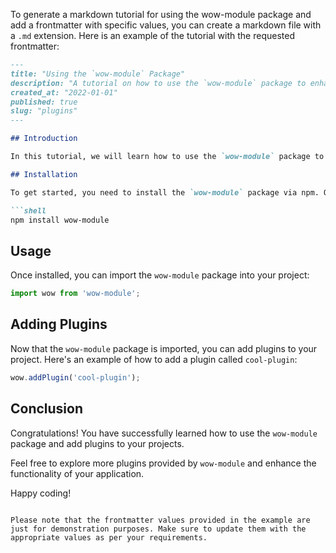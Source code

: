 To generate a markdown tutorial for using the wow-module package and add a frontmatter with specific values, you can create a markdown file with a `.md` extension. Here is an example of the tutorial with the requested frontmatter:

```markdown
---
title: "Using the `wow-module` Package"
description: "A tutorial on how to use the `wow-module` package to enhance your projects."
created_at: "2022-01-01"
published: true
slug: "plugins"
---

## Introduction

In this tutorial, we will learn how to use the `wow-module` package to add some amazing plugins to your projects.

## Installation

To get started, you need to install the `wow-module` package via npm. Open your terminal and run the following command:

```shell
npm install wow-module
```

## Usage

Once installed, you can import the `wow-module` package into your project:

```javascript
import wow from 'wow-module';
```

## Adding Plugins

Now that the `wow-module` package is imported, you can add plugins to your project. Here's an example of how to add a plugin called `cool-plugin`:

```javascript
wow.addPlugin('cool-plugin');
```

## Conclusion

Congratulations! You have successfully learned how to use the `wow-module` package and add plugins to your projects.

Feel free to explore more plugins provided by `wow-module` and enhance the functionality of your application.

Happy coding!
```

Please note that the frontmatter values provided in the example are just for demonstration purposes. Make sure to update them with the appropriate values as per your requirements.